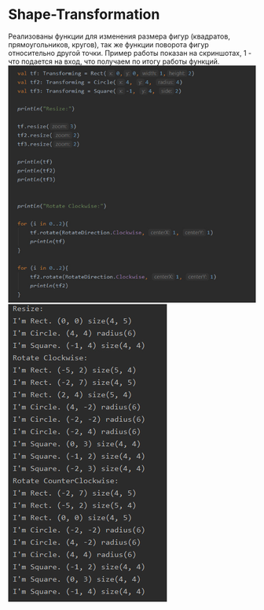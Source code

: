 # Shape-Transformation
Реализованы функции для изменения размера фигур (квадратов, прямоугольников, кругов), так же функции поворота фигур относительно другой точки.
Пример работы показан на скриншотах, 1 - что подается на вход, что получаем по итогу работы функций.
![screenshot_1](https://github.com/Yulya-S/Shape-Transformation/blob/main/screenshots/1.jpg)
![screenshot_2](https://github.com/Yulya-S/Shape-Transformation/blob/main/screenshots/2.jpg)
